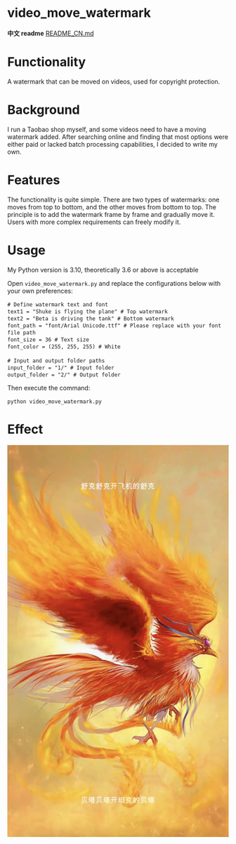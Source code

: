 #  video_move_watermark

**中文 readme** [README_CN.md](README_CN.md)

# Functionality
A watermark that can be moved on videos, used for copyright protection.

# Background
I run a Taobao shop myself, and some videos need to have a moving watermark added. After searching online and finding that most options were either paid or lacked batch processing capabilities, I decided to write my own.

# Features
The functionality is quite simple. There are two types of watermarks: one moves from top to bottom, and the other moves from bottom to top. The principle is to add the watermark frame by frame and gradually move it. Users with more complex requirements can freely modify it.

# Usage
My Python version is 3.10, theoretically 3.6 or above is acceptable

Open `video_move_watermark.py` and replace the configurations below with your own preferences:

```
# Define watermark text and font
text1 = "Shuke is flying the plane" # Top watermark
text2 = "Beta is driving the tank" # Bottom watermark
font_path = "font/Arial Unicode.ttf" # Please replace with your font file path
font_size = 36 # Text size
font_color = (255, 255, 255) # White

# Input and output folder paths
input_folder = "1/" # Input folder
output_folder = "2/" # Output folder
```

Then execute the command:

```
python video_move_watermark.py
```

# Effect

![demo](demo.png)
